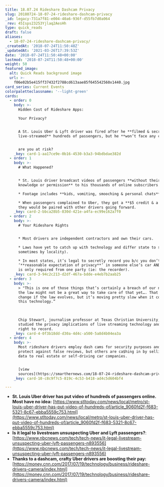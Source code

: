 ```yaml
---
title: 18.07.24 Rideshare Dashcam Privacy
slug: 20180724-18-07-24-rideshare-dashcam-privacy
_id: legacy-731a7f81-e004-40a6-936f-d55fb7d0a064
_rev: 45Isps23253Yjlaq2AesHh
type: quick_reads
draft: false
aliases:
  - 18-07-24-rideshare-dashcam-privacy/
_createdAt: '2018-07-24T11:50:48Z'
_updatedAt: '2021-03-26T17:39:53Z'
date: '2018-07-24T11:50:48+00:00'
lastmod: '2018-07-24T11:50:48+00:00'
weight: 50
featured_image:
  alt: Quick Reads background image
  url: >-
    f06e02b5e415ff37432f2788cd613aae85f645542560x1440.jpg
card_series: Current Events
colorpaletteclassname: '--light-green'
cards:
  - order: 0
    body: >-
      Hidden Cost of Rideshare Apps:  

      Your Privacy? 


      A St. Louis Uber & Lyft driver was fired after he **filmed & secretly
      live-streamed** hundreds of passengers, but he **won’t face any charges**.


      are you at risk?
    _key: card-1-aa17ce9e-0b16-4530-b3a3-94bdbdae382d
  - order: 1
    body: >-
      # What Happened?


      * St. Louis driver broadcast videos of passengers **without their
      knowledge or permission** to his thousands of online subscribers.

      * Footage includes **kids, vomiting, smooching & personal chats**.

      * When passengers complained to Uber, they got a **$5 credit & a promise**
      they would be paired with other drivers going forward.
    _key: card-2-bbca28b5-830d-421e-a4fa-ec99e162a7f0
  - order: 2
    body: >-
      # Your Rideshare Rights


      * Most drivers are independent contractors and own their cars.

      * Laws have yet to catch up with technology and differ state to state (&
      sometimes by locality).

      * In most states, it’s legal to secretly record you b/c you don’t have a
      ‘**reasonable expectation of privacy**’ in someone else’s car AND consent
      is only required from one party (ie: the recorder).
    _key: card-3-94c2c213-d2df-467a-bdde-e4eb7b2aab25
  - order: 3
    body: >-
      > "This is one of those things that’s certainly a breach of our norms, but
      the law might not be a great way to take care of that yet…. That could
      change if the law evolves, but it’s moving pretty slow when it comes to
      this technology.”  
        
        
        
      Chip Stewart, journalism professor at Texas Christian University, who
      studied the privacy implications of live streaming technology and the
      right to record.
    _key: card-4-0f3b18dd-d30a-4d4c-a500-5a8d4b04ea3a
  - order: 4
    body: >-
      Most rideshare drivers employ dash cams for security purposes and to
      protect against false reviews, but others are ca$hing in by selling their
      data to real estate or self-driving car companies.


      [view
      sources](https://smarthernews.com/18-07-24-rideshare-dashcam-privacy/)
    _key: card-10-c8c9f7c5-819c-4c53-b418-ad4c5d604bf4

---
```

* **St. Louis Uber driver has put video of hundreds of passengers online. Most have no idea:** [https://www.stltoday.com/news/local/metro/st-louis-uber-driver-has-put-video-of-hundreds-of/article_9060fd2f-f683-5321-8c67-ebba5559c753.html](https://www.stltoday.com/news/local/metro/st-louis-uber-driver-has-put-video-of-hundreds-of/article_9060fd2f-f683-5321-8c67-ebba5559c753.html)
* **Is it legal to livestream unsuspecting Uber and Lyft passengers?**:  
[https://www.nbcnews.com/tech/tech-news/it-legal-livestream-unsuspecting-uber-lyft-passengers-n893556](https://www.nbcnews.com/tech/tech-news/it-legal-livestream-unsuspecting-uber-lyft-passengers-n893556)
* **Thanks to a dashcam, crafty Uber drivers are boosting their pay:** [https://money.cnn.com/2017/07/19/technology/business/rideshare-drivers-camera/index.html](https://money.cnn.com/2017/07/19/technology/business/rideshare-drivers-camera/index.html)